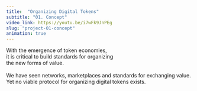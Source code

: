 ```yaml
---
title:  "Organizing Digital Tokens"
subtitle: "01. Concept"
video_link: https://youtu.be/i7wFk9JnPEg
slug: "project-01-concept"
animation: true
---
```


With the emergence of token economies, <br />
it is critical to build standards for organizing <br />
the new forms of value.
&nbsp;  
&nbsp;  
We have seen networks, marketplaces and standards for exchanging value. Yet no viable protocol for organizing digital tokens exists.
